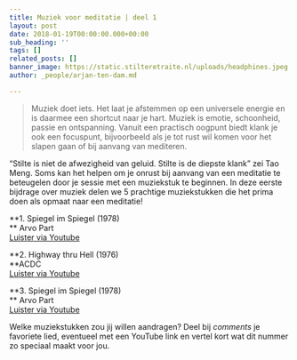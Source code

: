 ```yaml
---
title: Muziek voor meditatie | deel 1
layout: post
date: 2018-01-19T00:00:00.000+00:00
sub_heading: ''
tags: []
related_posts: []
banner_image: https://static.stilteretraite.nl/uploads/headphines.jpeg.jpg
author: _people/arjan-ten-dam.md

---
```

> Muziek doet iets. Het laat je afstemmen op een universele energie en is daarmee een shortcut naar je hart. Muziek is emotie, schoonheid, passie en ontspanning. Vanuit een practisch oogpunt biedt klank je ook een focuspunt, bijvoorbeeld als je tot rust wil komen voor het slapen gaan of bij aanvang van mediteren.

“Stilte is niet de afwezigheid van geluid. Stilte is de diepste klank” zei Tao Meng. Soms kan het helpen om je onrust bij aanvang van een meditatie te beteugelen door je sessie met een muziekstuk te beginnen. In deze eerste bijdrage over muziek delen we 5 prachtige muziekstukken die het prima doen als opmaat naar een meditatie!

**1. Spiegel im Spiegel (1978)   
   ** Arvo Part  
    [Luister via Youtube](https://www.youtube.com/watch?v=TJ6Mzvh3XCc "Spiegel im Spiegel")

**2. Highway thru Hell (1976)   
    **ACDC   
    [Luister via Youtube](https://www.youtube.com/watch?v=5-IxkvaXlzE "Highway")

**3. Spiegel im Spiegel (1978)   
   ** Arvo Part  
    [Luister via Youtube](https://www.youtube.com/watch?v=TJ6Mzvh3XCc "Spiegel im Spiegel")

Welke muziekstukken zou jij willen aandragen? Deel bij _comments_ je favoriete lied, eventueel met een YouTube link en vertel kort wat dit nummer zo speciaal maakt voor jou.